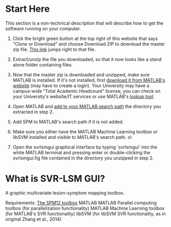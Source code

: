 # Start Here
This section is a non-technical description that will describe how to get the software running on your computer. 

1. Click the bright green button at the top right of this website that says "Clone or Download" and choose Download ZIP to download the master zip file. [This link](https://github.com/atdemarco/svrlsmgui/archive/master.zip) jumps right to that file.

2. Extract/unzip the file you downloaded, so that it now looks like a stand alone folder containing files.

3. Now that the master zip is downloaded and unzipped, make sure MATLAB is installed. If it's not installed, first [download it from MATLAB's website](https://www.mathworks.com/login?uri=https%3A%2F%2Fwww.mathworks.com%2Fdownloads%2Flatest_release) (may have to create a login). Your University may have a campus-wide "Total Academic Headcount" license, you can check on your University's website/IT services or use  MATLAB's [lookup tool](https://www.mathworks.com/academia/tah-support-program/eligibility/index.html).

4. Open MATLAB and [add to your MATLAB search path](https://www.mathworks.com/help/matlab/ref/addpath.html) the directory you extracted in step 2.

5. Add SPM to MATLAB's search path if it is not added.

6. Make sure you either have the MATLAB Machine Learning toolbox or libSVM installed and visible to MATLAB's search path.
ol
7. Open the svrlsmgui graphical interface by typing 'svrlsmgui' into the white MATLAB terminal and pressing enter or double-clicking the svrlsmgui.fig file contained in the directory you unzipped in step 2.

# What is SVR-LSM GUI?
A graphic multivariate lesion-symptom mapping toolbox.

Requirements:
[The SPM12 toolbox](http://www.fil.ion.ucl.ac.uk/spm/software/spm12/)
MATLAB 
MATLAB Parallel computing toolbox (for parallelization functionality)
MATLAB Machine Learning toolbox (for MATLAB's SVR functionality)
libSVM (for libSVM SVR functionality, as in original Zhang et al., 2014)
